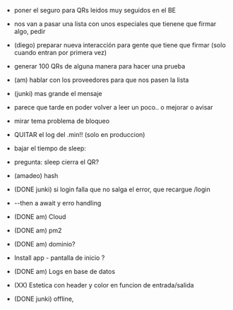 - poner el seguro para QRs leidos muy seguidos en el BE
- nos van a pasar una lista con unos especiales que tienene que firmar algo, pedir
- (diego) preparar nueva interacción para gente que tiene que firmar (solo cuando entran por primera vez)
- generar 100 QRs de alguna manera para hacer una prueba
- (am) hablar con los proveedores para que nos pasen la lista

- (junki) mas grande el mensaje
- parece que tarde en poder volver a leer un poco.. o mejorar o avisar 

- mirar tema problema de bloqueo

- QUITAR el log del .min!! (solo en produccion)
- bajar el tiempo de sleep:
- pregunta: sleep cierra el QR?

- (amadeo) hash

- (DONE junki) si login falla que no salga el error, que recargue /login

- --then  a await y erro handling

- (DONE am) Cloud
- (DONE am) pm2
- (DONE am) dominio?

- Install app - pantalla de inicio ?

- (DONE am) Logs en base de datos

- (XX) Estetica con header y color en funcion de entrada/salida

- (DONE junki) offline, 
